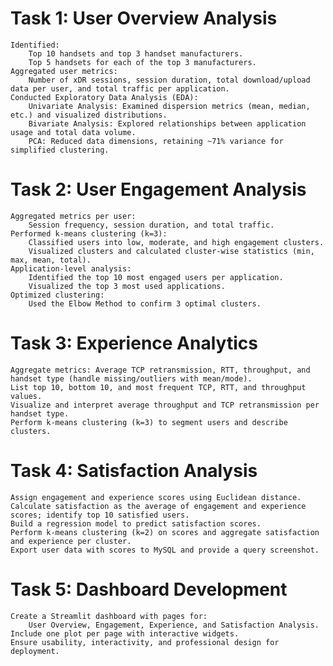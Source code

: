 # Task 1: User Overview Analysis

    Identified:
        Top 10 handsets and top 3 handset manufacturers.
        Top 5 handsets for each of the top 3 manufacturers.
    Aggregated user metrics:
        Number of xDR sessions, session duration, total download/upload data per user, and total traffic per application.
    Conducted Exploratory Data Analysis (EDA):
        Univariate Analysis: Examined dispersion metrics (mean, median, etc.) and visualized distributions.
        Bivariate Analysis: Explored relationships between application usage and total data volume.
        PCA: Reduced data dimensions, retaining ~71% variance for simplified clustering.

# Task 2: User Engagement Analysis

    Aggregated metrics per user:
        Session frequency, session duration, and total traffic.
    Performed k-means clustering (k=3):
        Classified users into low, moderate, and high engagement clusters.
        Visualized clusters and calculated cluster-wise statistics (min, max, mean, total).
    Application-level analysis:
        Identified the top 10 most engaged users per application.
        Visualized the top 3 most used applications.
    Optimized clustering:
        Used the Elbow Method to confirm 3 optimal clusters.

# Task 3: Experience Analytics

    Aggregate metrics: Average TCP retransmission, RTT, throughput, and handset type (handle missing/outliers with mean/mode).
    List top 10, bottom 10, and most frequent TCP, RTT, and throughput values.
    Visualize and interpret average throughput and TCP retransmission per handset type.
    Perform k-means clustering (k=3) to segment users and describe clusters.

# Task 4: Satisfaction Analysis

    Assign engagement and experience scores using Euclidean distance.
    Calculate satisfaction as the average of engagement and experience scores; identify top 10 satisfied users.
    Build a regression model to predict satisfaction scores.
    Perform k-means clustering (k=2) on scores and aggregate satisfaction and experience per cluster.
    Export user data with scores to MySQL and provide a query screenshot.

# Task 5: Dashboard Development

    Create a Streamlit dashboard with pages for:
        User Overview, Engagement, Experience, and Satisfaction Analysis.
    Include one plot per page with interactive widgets.
    Ensure usability, interactivity, and professional design for deployment.

